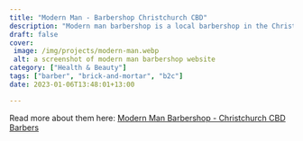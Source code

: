 ```yaml
---
title: "Modern Man - Barbershop Christchurch CBD"
description: "Modern man barbershop is a local barbershop in the Christchurch CBD, pop in for a fresh new look."
draft: false
cover: 
 image: /img/projects/modern-man.webp
 alt: a screenshot of modern man barbershop website
category: ["Health & Beauty"]
tags: ["barber", "brick-and-mortar", "b2c"]
date: 2023-01-06T13:48:01+13:00

---
```


Read more about them here: <a href="https://www.modernmannz.com">Modern Man Barbershop - Christchurch CBD Barbers</a>
